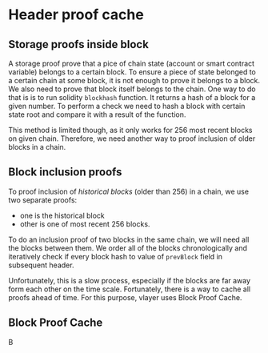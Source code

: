# Header proof cache

## Storage proofs inside block
A storage proof prove that a pice of chain state (account or smart contract variable) belongs to a certain block.
To ensure a piece of state belonged to a certain chain at some block, it is not enough to prove it belongs to a block. We also need to prove that block itself belongs to the chain.
One way to do that is is to run solidity `blockhash` function. It returns a hash of a block for a given number. 
To perform a check we need to hash a block with certain state root and compare it with a result of the function.

This method is limited though, as it only works for 256 most recent blocks on given chain.
Therefore, we need another way to proof inclusion of older blocks in a chain.

## Block inclusion proofs
To proof inclusion of *historical blocks* (older than 256) in a chain, we use two separate proofs:
- one is the historical block 
- other is one of most recent 256 blocks.

To do an inclusion proof of two blocks in the same chain, we will need all the blocks between them. We order all of the blocks chronologically and iteratively check if every block  hash to value of `prevBlock` field in subsequent header.  

Unfortunately, this is a slow process, especially if the blocks are far away form each other on the time scale. Fortunately, there is a way to cache all proofs ahead of time. For this purpose, vlayer uses Block Proof Cache.

## Block Proof Cache

B

